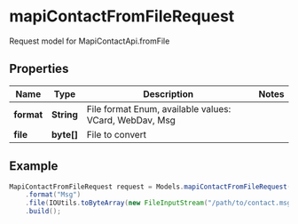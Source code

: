 # mapiContactFromFileRequest

Request model for MapiContactApi.fromFile

## Properties

Name | Type | Description | Notes
---- | ---- | ----------- | -----
**format** | **String**| File format Enum, available values: VCard, WebDav, Msg |
**file** | **byte[]**| File to convert |

## Example
```java
MapiContactFromFileRequest request = Models.mapiContactFromFileRequest()
    .format("Msg")
    .file(IOUtils.toByteArray(new FileInputStream("/path/to/contact.msg")))
    .build();
```

